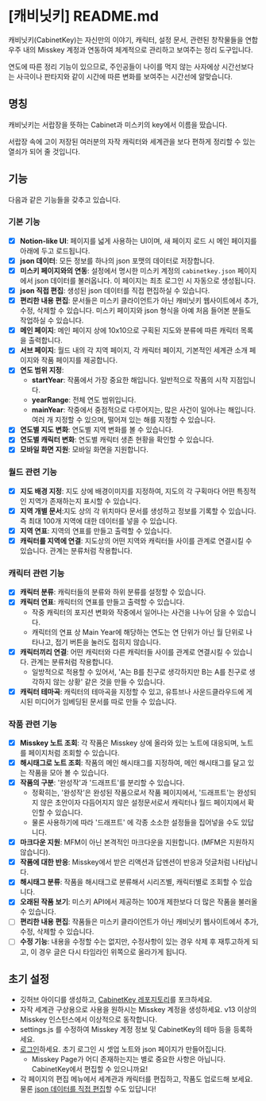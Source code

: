# [캐비닛키] README.md

캐비닛키(CabinetKey)는 자신만의 이야기, 캐릭터, 설정 문서, 관련된 창작물들을 연합우주 내의 Misskey 계정과 연동하여 체계적으로 관리하고 보여주는 정리 도구입니다.

연도에 따른 정리 기능이 있으므로, 주인공들이 나이를 먹지 않는 사자에상 시간선보다는 사극이나 판타지와 같이 시간에 따른 변화를 보여주는 시간선에 알맞습니다.

## 명칭

캐비닛키는 서랍장을 뜻하는 Cabinet과 미스키의 key에서 이름을 땄습니다.

서랍장 속에 고이 저장된 여러분의 자작 캐릭터와 세계관을 보다 편하게 정리할 수 있는 열쇠가 되어 줄 것입니다.

## 기능

다음과 같은 기능들을 갖추고 있습니다.

### 기본 기능

- [x] **Notion-like UI**: 페이지를 넓게 사용하는 UI이며, 새 페이지 로드 시 메인 페이지를 아래에 두고 로드됩니다.
- [x] **json 데이터**: 모든 정보를 하나의 json 포맷의 데이터로 저장합니다.
- [x] **미스키 페이지와의 연동**: 설정에서 명시한 미스키 계정의 `cabinetkey.json` 페이지에서 json 데이터를 불러옵니다. 이 페이지는 최초 로그인 시 자동으로 생성됩니다.
- [x] **json 직접 편집**: 생성된 json 데이터를 직접 편집하실 수 있습니다.
- [x] **편리한 내용 편집**: 문서들은 미스키 클라이언트가 아닌 캐비닛키 웹사이트에서 추가, 수정, 삭제할 수 있습니다. 미스키 페이지와 json 형식을 아예 처음 들어본 분들도 작업하실 수 있습니다.
- [x] **메인 페이지**: 메인 페이지 상에 10x10으로 구획된 지도와 분류에 따른 캐릭터 목록을 출력합니다.
- [x] **서브 페이지**: 월드 내의 각 지역 페이지, 각 캐릭터 페이지, 기본적인 세계관 소개 페이지와 작품 페이지를 제공합니다.
- [x] **연도 범위 지정**: 
  * **startYear**: 작품에서 가장 중요한 해입니다. 일반적으로 작품의 시작 지점입니다.
  * **yearRange**: 전체 연도 범위입니다.
  * **mainYear**: 작중에서 중점적으로 다루어지는, 많은 사건이 일어나는 해입니다. 여러 개 지정할 수 있으며, 떨어져 있는 해를 지정할 수 있습니다. 
- [x] **연도별 지도 변화**: 연도별 지역 변화를 볼 수 있습니다.
- [x] **연도별 캐릭터 변화**: 연도별 캐릭터 생존 현황을 확인할 수 있습니다.
- [x] **모바일 화면 지원**: 모바일 화면을 지원합니다.

### 월드 관련 기능

- [x] **지도 배경 지정**: 지도 상에 배경이미지를 지정하여, 지도의 각 구획마다 어떤 특징적인 지역가 존재하는지 표시할 수 있습니다.
- [x] **지역 개별 문서**:지도 상의 각 위치마다 문서를 생성하고 정보를 기록할 수 있습니다. 즉 최대 100개 지역에 대한 데이터를 넣을 수 있습니다.
- [x] **지역 연표**: 지역의 연표를 만들고 출력할 수 있습니다.
- [x] **캐릭터를 지역에 연결**: 지도상의 어떤 지역와 캐릭터들 사이를 관계로 연결시킬 수 있습니다. 관계는 분류처럼 작용합니다.

### 캐릭터 관련 기능

- [x] **캐릭터 분류**: 캐릭터들의 분류와 하위 분류를 설정할 수 있습니다.
- [x] **캐릭터 연표**: 캐릭터의 연표를 만들고 출력할 수 있습니다.
  * 작중 캐릭터의 포지션 변화와 작중에서 일어나는 사건을 나누어 담을 수 있습니다.
  * 캐릭터의 연표 상 Main Year에 해당하는 연도는 연 단위가 아닌 월 단위로 나타나고, 접기 버튼을 눌러도 접히지 않습니다.
- [x] **캐릭터끼리 연결**: 어떤 캐릭터와 다른 캐릭터들 사이를 관계로 연결시킬 수 있습니다. 관계는 분류처럼 작용합니다.
  * 일방적으로 적용할 수 있어서, 'A는 B를 친구로 생각하지만 B는 A를 친구로 생각하지 않는 상황' 같은 것을 만들 수 있습니다.
- [x] **캐릭터 테마곡**: 캐릭터의 테마곡을 지정할 수 있고, 유튜브나 사운드클라우드에 게시된 미디어가 임베딩된 문서를 따로 만들 수 있습니다.

### 작품 관련 기능

- [x] **Misskey 노트 조회**: 각 작품은 Misskey 상에 올라와 있는 노트에 대응되며, 노트를 페이지처럼 조회할 수 있습니다.
- [x] **해시태그로 노트 조회**: 작품의 메인 해시태그를 지정하여, 메인 해시태그를 달고 있는 작품을 모아 볼 수 있습니다.
- [x] **작품의 구분**: '완성작'과 '드래프트'를 분리할 수 있습니다. 
  * 정확히는, '완성작'은 완성된 작품으로서 작품 페이지에서, '드래프트'는 완성되지 않은 초안이자 다듬어지지 않은 설정문서로서 캐릭터나 월드 페이지에서 확인할 수 있습니다.
  * 물론 사용하기에 따라 '드래프트' 에 각종 소소한 설정들을 집어넣을 수도 있답니다.
- [x] **마크다운 지원**: MFM이 아닌 본격적인 마크다운을 지원합니다. (MFM은 지원하지 않습니다).
- [x] **작품에 대한 반응**: Misskey에서 받은 리액션과 답멘션이 반응과 덧글처럼 나타납니다.
- [x] **해시태그 분류**: 작품을 해시태그로 분류해서 시리즈별, 캐릭터별로 조회할 수 있습니다.
- [x] **오래된 작품 보기**: 미스키 API에서 제공하는 100개 제한보다 더 많은 작품을 불러올 수 있습니다.
- [ ] **편리한 내용 편집**: 작품들은 미스키 클라이언트가 아닌 캐비닛키 웹사이트에서 추가, 수정, 삭제할 수 있습니다.
- [ ] **수정 기능**: 내용을 수정할 수는 없지만, 수정사항이 있는 경우 삭제 후 재투고하게 되고, 이 경우 글은 다시 타임라인 위쪽으로 올라가게 됩니다.

## 초기 설정

* 깃허브 아이디를 생성하고, [CabinetKey 레포지토리](https://github.com/jyhyun1008/CabinetKey/)를 포크하세요.
* 자작 세계관 구상용으로 사용을 원하시는 Misskey 계정을 생성하세요. v13 이상의 Misskey 인스턴스에서 이상적으로 동작합니다.
* settings.js 를 수정하여 Misskey 계정 정보 및 CabinetKey의 테마 등을 등록하세요.
* [로그인](./?page=signin)하세요. 초기 로그인 시 셋업 노트와 json 페이지가 만들어집니다.
  * Misskey Page가 어디 존재하는지는 별로 중요한 사항은 아닙니다. CabinetKey에서 편집할 수 있으니까요!
* 각 페이지의 편집 메뉴에서 세계관과 캐릭터를 편집하고, 작품도 업로드해 보세요. 물론 [json 데이터를 직접 편집](./?mode=edit)할 수도 있답니다!
